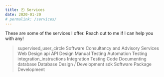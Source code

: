 ```yaml
---
title: 🕙 Services
date: 2020-01-20
# permalink: /services/
---
```


These are some of the services I offer. Reach out to me if I can help you with any!

> <span class="material-symbols-outlined"> supervised_user_circle </span> Software Consultancy and Advisory Services
> Web Design
> <span class="material-symbols-outlined"> api </span> API Design
> Manual Testing
> Automation Testing
> <span class="material-symbols-outlined"> integration_instructions </span> Integration Testing
> Code Documenting
> <span class="material-symbols-outlined"> database </span> Database Design / Development
> <span class="material-symbols-outlined"> sdk </span> Software Package Development
